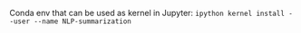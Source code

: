 Conda env that can be used as kernel in Jupyter:
```ipython kernel install --user --name NLP-summarization```

